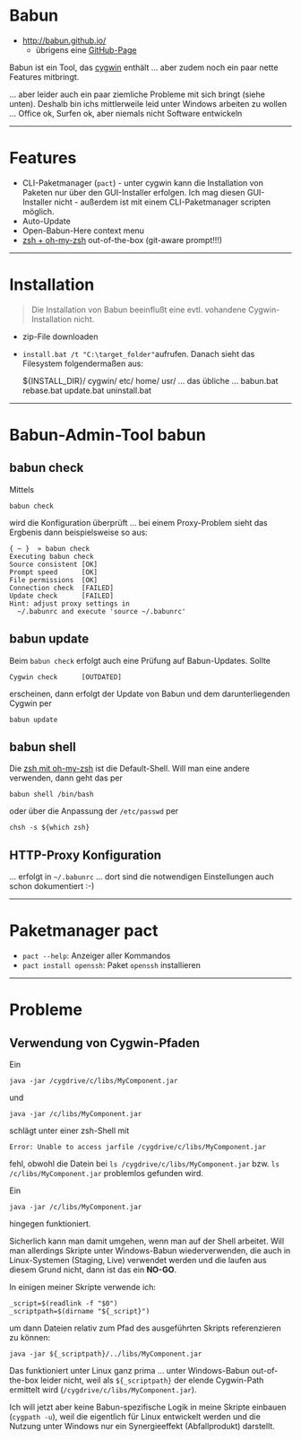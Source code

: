 # Babun
* http://babun.github.io/
  * übrigens eine [GitHub-Page](githubPages.md)

Babun ist ein Tool, das [cygwin](cygwin.md) enthält ... aber zudem noch ein paar nette Features mitbringt. 

... aber leider auch ein paar ziemliche Probleme mit sich bringt (siehe unten). Deshalb bin ichs mittlerweile leid unter Windows arbeiten zu wollen ... Office ok, Surfen ok, aber niemals nicht Software entwickeln

---

# Features

* CLI-Paketmanager (``pact``) - unter cygwin kann die Installation von Paketen nur über den GUI-Installer erfolgen. Ich mag diesen GUI-Installer nicht - außerdem ist mit einem CLI-Paketmanager scripten möglich.
* Auto-Update
* Open-Babun-Here context menu 
* [zsh + oh-my-zsh](zsh.md) out-of-the-box (git-aware prompt!!!)

---

# Installation
> Die Installation von Babun beeinflußt eine evtl. vohandene Cygwin-Installation nicht.

* zip-File downloaden
* ``install.bat /t "C:\target_folder"``aufrufen. Danach sieht das Filesystem folgendermaßen aus:

    ${INSTALL_DIR}/
      cygwin/
        etc/
        home/
        usr/
        ... das übliche ...
      babun.bat
      rebase.bat
      update.bat
      uninstall.bat

---

# Babun-Admin-Tool babun
## babun check
Mittels

    babun check
    
wird die Konfiguration überprüft ... bei einem Proxy-Problem sieht das Ergbenis dann beispielsweise so aus:

    { ~ }  » babun check                                                                            
    Executing babun check
    Source consistent [OK]
    Prompt speed      [OK]
    File permissions  [OK]
    Connection check  [FAILED]
    Update check      [FAILED]
    Hint: adjust proxy settings in 
      ~/.babunrc and execute 'source ~/.babunrc'

## babun update
Beim ``babun check`` erfolgt auch eine Prüfung auf Babun-Updates. Sollte

    Cygwin check      [OUTDATED]

erscheinen, dann erfolgt der Update von Babun und dem darunterliegenden Cygwin per 

    babun update

## babun shell
Die [zsh mit oh-my-zsh](zsh.md) ist die Default-Shell. Will man eine andere verwenden, dann geht das per 

    babun shell /bin/bash 
    
oder über die Anpassung der ``/etc/passwd`` per 

    chsh -s ${which zsh}

## HTTP-Proxy Konfiguration
... erfolgt in ``~/.babunrc`` ... dort sind die notwendigen Einstellungen auch schon dokumentiert :-)

---

# Paketmanager pact
* ``pact --help``: Anzeiger aller Kommandos
* ``pact install openssh``: Paket ``openssh`` installieren

---

# Probleme
## Verwendung von Cygwin-Pfaden
Ein 

``java -jar /cygdrive/c/libs/MyComponent.jar``

und 

``java -jar /c/libs/MyComponent.jar``

schlägt unter einer zsh-Shell mit 

```
Error: Unable to access jarfile /cygdrive/c/libs/MyComponent.jar
```

fehl, obwohl die Datein bei ``ls /cygdrive/c/libs/MyComponent.jar`` bzw. ``ls /c/libs/MyComponent.jar`` problemlos gefunden wird.

Ein 

``
java -jar /c/libs/MyComponent.jar
`` 

hingegen funktioniert.

Sicherlich kann man damit umgehen, wenn man auf der Shell arbeitet. Will man allerdings Skripte unter Windows-Babun wiederverwenden, die auch in Linux-Systemen (Staging, Live) verwendet werden und die laufen aus diesem Grund nicht, dann ist das ein **NO-GO**.

In einigen meiner Skripte verwende ich:

```
_script=$(readlink -f "$0")
_scriptpath=$(dirname "${_script}")
```

um dann Dateien relativ zum Pfad des ausgeführten Skripts referenzieren zu können:

```
java -jar ${_scriptpath}/../libs/MyComponent.jar
```

Das funktioniert unter Linux ganz prima ... unter Windows-Babun out-of-the-box leider nicht, weil als ``${_scriptpath}`` der elende Cygwin-Path ermittelt wird (``/cygdrive/c/libs/MyComponent.jar``).

Ich will jetzt aber keine Babun-spezifische Logik in meine Skripte einbauen (``cygpath -u``), weil die eigentlich für Linux entwickelt werden und die Nutzung unter Windows nur ein Synergieeffekt (Abfallprodukt) darstellt.